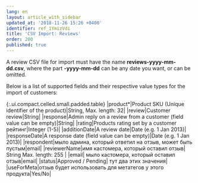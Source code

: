 ```yaml
---
lang: en
layout: article_with_sidebar
updated_at: '2018-11-26 15:26 +0400'
identifier: ref_1YmizVdi
title: 'CSV Import: Reviews'
order: 200
published: true
---
```

A review CSV file for import must have the name **reviews-yyyy-mm-dd.csv**, where the part **-yyyy-mm-dd** can be any date you want, or can be omitted.


Below is a list of supported fields and their respective value types for the import of customers:

{:.ui.compact.celled.small.padded.table} 
|product*|Product SKU (Unique identifier of the product)|String, 
Max. length: 32|
|review|Customer review|String|
|response|Admin reply on a review from a customer (field value can be empty)|String|
|rating|Products rating set by a customer рейтинг|Integer (1-5)|
|additionDate|A review date|Date (e.g. 1 Jan 2013)|
|responseDate|A response date (field value can be empty)|Date (e.g. 1 Jan 2013)|
|respondent|мыло админа, который ответил на отзыв, может быть пустым|email|
|reviewerName|имя кастомера, который оставил отзыв| String Max. length: 255 |
|email| мыло кастомера, который оставил отзыв|email|
|status|Approved / Pending| тут два этих значения|
|useForMeta|отзыв будет использовать для метатегов у этого продукта|Yes/No|
